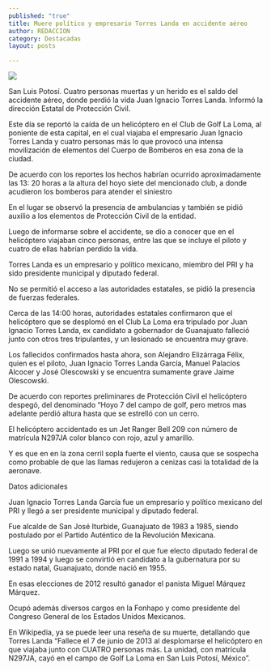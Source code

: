 ```yaml
---
published: "true"
title: Muere político y empresario Torres Landa en accidente aéreo
author: REDACCION
category: Destacadas
layout: posts

---
```


![](http://i.imgur.com/NXrKjskm.jpg)

San Luis Potosí. Cuatro personas muertas y un herido es el saldo del accidente aéreo, donde perdió la vida Juan Ignacio Torres Landa. Informó la dirección Estatal de Protección Civil.

Este día se reportó la caída de un helicóptero en el Club de Golf La Loma, al poniente de esta capital, en el cual viajaba el empresario Juan Ignacio Torres Landa y cuatro personas más lo que provocó una intensa movilización de elementos del Cuerpo de Bomberos en esa zona de la ciudad.

De acuerdo con los reportes los hechos habrían ocurrido aproximadamente las 13: 20 horas a la altura del hoyo siete del mencionado club, a donde acudieron los bomberos para atender el siniestro

En el lugar se observó la presencia de ambulancias y también se pidió auxilio a los elementos de Protección Civil de la entidad.

Luego de informarse sobre el accidente, se dio a conocer que en el helicóptero viajaban cinco personas, entre las que se incluye el piloto y cuatro de ellas habrían perdido la vida.

Torres Landa es un empresario y político mexicano, miembro del PRI y ha sido presidente municipal y diputado federal.

No se permitió el acceso a las autoridades estatales, se pidió la presencia de fuerzas federales.

Cerca de las 14:00 horas, autoridades estatales confirmaron que el helicóptero que se desplomó en el Club La Loma era tripulado por Juan Ignacio Torres Landa, ex candidato a gobernador de Guanajuato falleció junto con otros tres tripulantes, y un lesionado se encuentra muy grave.

Los fallecidos confirmados hasta ahora, son Alejandro Elizárraga Félix, quien es el piloto, Juan Ignacio Torres Landa García, Manuel Palacios Alcocer y José Olescowski y se encuentra sumamente grave Jaime Olescowski.

De acuerdo con reportes preliminares de Protección Civil el helicóptero despegó, del denominado “Hoyo 7 del campo de golf, pero metros mas adelante perdió altura hasta que se estrelló con un cerro.

El helicóptero accidentado es un Jet Ranger Bell 209 con número de matrícula N297JA color blanco con rojo, azul y amarillo.

Y es que en en la zona cerril sopla fuerte el viento, causa que se sospecha como probable de que las llamas redujeron a cenizas casi la totalidad de la aeronave.

Datos adicionales

Juan Ignacio Torres Landa García fue un empresario y político mexicano del PRI y llegó a ser presidente municipal y diputado federal.

Fue alcalde de San José Iturbide, Guanajuato de 1983 a 1985, siendo postulado por el Partido Auténtico de la Revolución Mexicana.

Luego se unió nuevamente al PRI por el que fue electo diputado federal de 1991 a 1994 y luego se convirtió en candidato a la gubernatura por su estado natal, Guanajuato, donde nació en 1955.

En esas elecciones de 2012 resultó ganador el panista Miguel Márquez Márquez.

Ocupó además diversos cargos en la Fonhapo y como presidente del Congreso General de los Estados Unidos Mexicanos.

En Wikipedia, ya se puede leer una reseña de su muerte, detallando que Torres Landa “Fallece el 7 de junio de 2013 al desplomarse el helicóptero en que viajaba junto con CUATRO personas más. La unidad, con matrícula N297JA, cayó en el campo de Golf La Loma en San Luis Potosí, México”.
